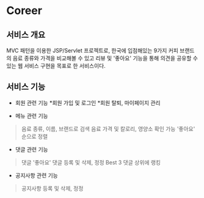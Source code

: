 # Coreer

## 서비스 개요
MVC 패턴을 이용한 JSP/Servlet 프로젝트로, 한국에 입점해있는 9가지 커피 브랜드의 음료 종류와 가격을 비교해볼 수 있고
리뷰 및 '좋아요' 기능을 통해 의견을 공유할 수 있는 웹 서비스 구현을 목표로 한 서비스이다.

## 서비스 기능
* 회원 관련 기능
  *회원 가입 및 로그인
  *회원 탈퇴, 마이페이지 관리

* 메뉴 관련 기능
> 음료 종류, 이름, 브랜드로 검색
> 음료 가격 및 칼로리, 영양소 확인 가능
> '좋아요' 순으로 정렬

* 댓글 관련 기능
> 댓글 '좋아요'
> 댓글 등록 및 삭제, 정정
> Best 3 댓글 상위에 랭킹

* 공지사항 관련 기능
> 공지사항 등록 및 삭제, 정정
